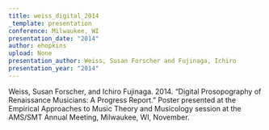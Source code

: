 ```yaml
---
title: weiss_digital_2014
_template: presentation
conference: Milwaukee, WI
presentation_date: "2014"
author: ehopkins
upload: None
presentation_author: Weiss, Susan Forscher and Fujinaga, Ichiro
presentation_year: "2014"
---
```

Weiss, Susan Forscher, and Ichiro Fujinaga. 2014. “Digital Prosopography of Renaissance Musicians: A Progress Report.” Poster presented at the Empirical Approaches to Music Theory and Musicology session at the AMS/SMT Annual Meeting, Milwaukee, WI, November.